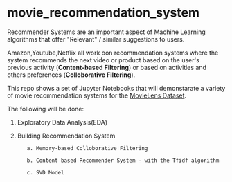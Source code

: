 # movie_recommendation_system

Recommender Systems are an important aspect of Machine Learning algorithms that offer "Relevant" / similar suggestions to users.

Amazon,Youtube,Netflix all work oon recommendation systems where the system recommends the next video or product based on the user's previous activity (**Content-based Filtering**) or based on activities and others preferences (**Colloborative Filtering**).

This repo shows a set of Jupyter Notebooks that will demonstarate a variety of movie recommendation systems for the [MovieLens Dataset](https://grouplens.org/datasets/movielens/1m/).

The following will be done:

1. Exploratory Data Analysis(EDA)
2. Building Recommendation System

          a. Memory-based Colloborative Filtering

          b. Content based Recommender System - with the Tfidf algorithm

          c. SVD Model
